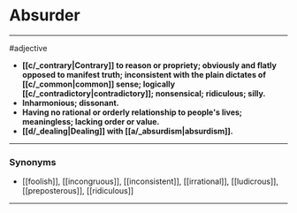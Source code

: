 # Absurder
---
#adjective
- **[[c/_contrary|Contrary]] to reason or propriety; obviously and flatly opposed to manifest truth; inconsistent with the plain dictates of [[c/_common|common]] sense; logically [[c/_contradictory|contradictory]]; nonsensical; ridiculous; silly.**
- **Inharmonious; dissonant.**
- **Having no rational or orderly relationship to people's lives; meaningless; lacking order or value.**
- **[[d/_dealing|Dealing]] with [[a/_absurdism|absurdism]].**
---
### Synonyms
- [[foolish]], [[incongruous]], [[inconsistent]], [[irrational]], [[ludicrous]], [[preposterous]], [[ridiculous]]
---
